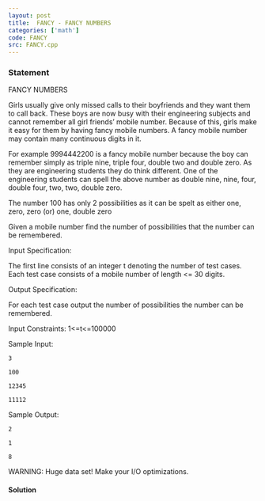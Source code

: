 ```yaml
---
layout: post
title:  FANCY - FANCY NUMBERS
categories: ['math']
code: FANCY
src: FANCY.cpp
---
```


### **Statement**

  

  
FANCY NUMBERS  


Girls usually give only missed calls to their boyfriends and they want them to
call back. These boys are now busy with their engineering subjects and cannot
remember all girl friends’ mobile number. Because of this, girls make it easy
for them by having fancy mobile numbers. A fancy mobile number may contain
many continuous digits in it.

For example 9994442200 is a fancy mobile number because the boy can remember
simply as triple nine, triple four, double two and double zero. As they are
engineering students they do think different. One of the engineering students
can spell the above number as double nine, nine, four, double four, two, two,
double zero.

The number 100 has only 2 possibilities as it can be spelt as either one,
zero, zero (or) one, double zero

Given a mobile number find the number of possibilities that the number can be
remembered.

  
Input Specification:  
  
The first line consists of an integer t denoting the number of test cases.
Each test case consists of a mobile number of length  <= 30 digits.  
  
Output Specification:

For each test case output the number of possibilities the number can be
remembered.  
  
Input Constraints: 1<=t<=100000

Sample Input:

    
    
    3
    100
    12345
    11112

Sample Output:

    
    
    2
    1
    8

WARNING: Huge data set! Make your I/O optimizations.



#### **Solution**



